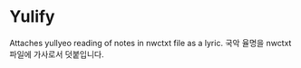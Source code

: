 # Yulify
Attaches yullyeo reading of notes in nwctxt file as a lyric. 국악 율명을 nwctxt 파일에 가사로서 덧붙입니다.
